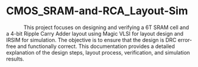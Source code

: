 # CMOS_SRAM-and-RCA_Layout-Sim
   &nbsp;&nbsp;&nbsp;&nbsp;&nbsp;&nbsp;&nbsp;&nbsp;&nbsp;&nbsp;&nbsp;&nbsp;This project focuses on designing and verifying a 6T SRAM cell and a 4-bit Ripple Carry Adder layout using Magic VLSI for layout design and IRSIM for simulation. The objective is to ensure that the design is DRC error-free and functionally correct. This documentation provides a detailed explanation of the design steps, layout process, verification, and simulation results.
